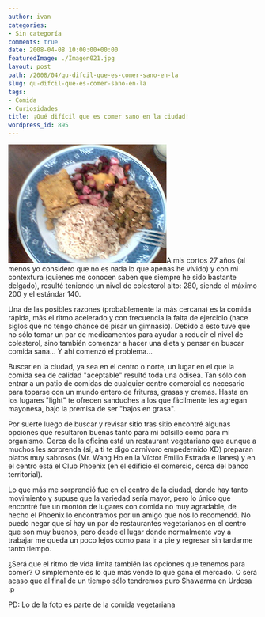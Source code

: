 ```yaml
---
author: ivan
categories:
- Sin categoría
comments: true
date: 2008-04-08 10:00:00+00:00
featuredImage: ./Imagen021.jpg
layout: post
path: /2008/04/qu-difcil-que-es-comer-sano-en-la
slug: qu-difcil-que-es-comer-sano-en-la
tags:
- Comida
- Curiosidades
title: ¡Qué difícil que es comer sano en la ciudad!
wordpress_id: 895
---
```


[![](./Imagen021.jpg)](https://3.bp.blogspot.com/_T2UWuNJg3dQ/R_r84eHlJjI/AAAAAAAAAW8/IgUqLQJLfHQ/s1600-h/Imagen021.jpg)A mis cortos 27 años (al menos yo considero que no es nada lo que apenas he vivido) y con mi contextura (quienes me conocen saben que siempre he sido bastante delgado), resulté teniendo un nivel de colesterol alto: 280, siendo el máximo 200 y el estándar 140.

Una de las posibles razones (probablemente la más cercana) es la comida rápida, más el ritmo acelerado y con frecuencia la falta de ejercicio (hace siglos que no tengo chance de pisar un gimnasio). Debido a esto tuve que no sólo tomar un par de medicamentos para ayudar a reducir el nivel de colesterol, sino también comenzar a hacer una dieta y pensar en buscar comida sana... Y ahí comenzó el problema...

Buscar en la ciudad, ya sea en el centro o norte, un lugar en el que la comida sea de calidad "aceptable" resultó toda una odisea. Tan sólo con entrar a un patio de comidas de cualquier centro comercial es necesario para toparse con un mundo entero de frituras, grasas y cremas. Hasta en los lugares "light" te ofrecen sanduches a los que fácilmente les agregan mayonesa, bajo la premisa de ser "bajos en grasa".

Por suerte luego de buscar y revisar sitio tras sitio encontré algunas opciones que resultaron buenas tanto para mi bolsillo como para mi organismo. Cerca de la oficina está un restaurant vegetariano que aunque a muchos les sorprenda (sí, a ti te digo carnívoro empedernido XD) preparan platos muy sabrosos (Mr. Wang Ho en la Víctor Emilio Estrada e Ilanes) y en el centro está el Club Phoenix (en el edificio el comercio, cerca del banco territorial).

Lo que más me sorprendió fue en el centro de la ciudad, donde hay tanto movimiento y supuse que la variedad sería mayor, pero lo único que encontré fue un montón de lugares con comida no muy agradable, de hecho el Phoenix lo encontramos por un amigo que nos lo recomendó. No puedo negar que sí hay un par de restaurantes vegetarianos en el centro que son muy buenos, pero desde el lugar donde normalmente voy a trabajar me queda un poco lejos como para ir a pie y regresar sin tardarme tanto tiempo.

¿Será que el ritmo de vida limita también las opciones que tenemos para comer? O simplemente es lo que más vende lo que gana el mercado. O será acaso que al final de un tiempo sólo tendremos puro Shawarma en Urdesa :p

PD: Lo de la foto es parte de la comida vegetariana
